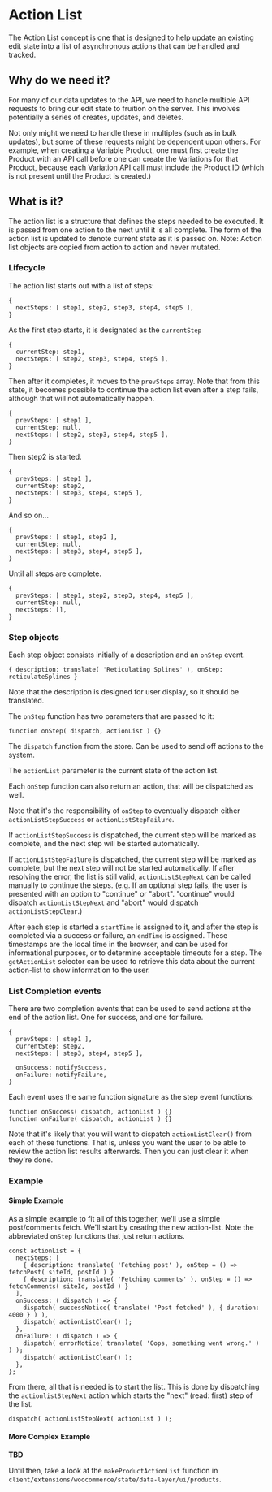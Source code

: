 # Action List

The Action List concept is one that is designed to help update an existing edit
state into a list of asynchronous actions that can be handled and tracked.


## Why do we need it?

For many of our data updates to the API, we need to handle multiple API requests
to bring our edit state to fruition on the server. This involves potentially a
series of creates, updates, and deletes.

Not only might we need to handle these in multiples (such as in bulk updates),
but some of these requests might be dependent upon others. For example, when
creating a Variable Product, one must first create the Product with an API call
before one can create the Variations for that Product, because each Variation API
call must include the Product ID (which is not present until the Product is
created.)


## What is it?

The action list is a structure that defines the steps needed to be executed.
It is passed from one action to the next until it is all complete.
The form of the action list is updated to denote current state as it is passed on.
Note: Action list objects are copied from action to action and never mutated.

### Lifecycle

The action list starts out with a list of steps:
```
{
  nextSteps: [ step1, step2, step3, step4, step5 ],
}
```

As the first step starts, it is designated as the `currentStep`
```
{
  currentStep: step1,
  nextSteps: [ step2, step3, step4, step5 ],
}
```

Then after it completes, it moves to the `prevSteps` array.
Note that from this state, it becomes possible to continue the action list
even after a step fails, although that will not automatically happen.
```
{
  prevSteps: [ step1 ],
  currentStep: null,
  nextSteps: [ step2, step3, step4, step5 ],
}
```

Then step2 is started.
```
{
  prevSteps: [ step1 ],
  currentStep: step2,
  nextSteps: [ step3, step4, step5 ],
}
```

And so on...
```
{
  prevSteps: [ step1, step2 ],
  currentStep: null,
  nextSteps: [ step3, step4, step5 ],
}
```

Until all steps are complete.
```
{
  prevSteps: [ step1, step2, step3, step4, step5 ],
  currentStep: null,
  nextSteps: [],
}
```

### Step objects

Each step object consists initially of a description and an `onStep` event.

```
{ description: translate( 'Reticulating Splines' ), onStep: reticulateSplines }
```

Note that the description is designed for user display, so it should be translated.

The `onStep` function has two parameters that are passed to it:
```
function onStep( dispatch, actionList ) {}
```

The `dispatch` function from the store. Can be used to send off actions to the system.

The `actionList` parameter is the current state of the action list.

Each `onStep` function can also return an action, that will be dispatched as well.

Note that it's the responsibility of `onStep` to eventually dispatch either
`actionListStepSuccess` or `actionListStepFailure`.

If `actionListStepSuccess` is dispatched, the current step will be marked as
complete, and the next step will be started automatically.

If `actionListStepFailure` is dispatched, the current step will be marked as
complete, but the next step will not be started automatically. If after resolving
the error, the list is still valid, `actionListStepNext` can be called manually
to continue the steps. (e.g. If an optional step fails, the user is
presented with an option to "continue" or "abort". "continue" would dispatch
`actionListStepNext` and "abort" would dispatch `actionListStepClear`.)

After each step is started a `startTime` is assigned to it, and after the
step is completed via a success or failure, an `endTime` is assigned. These
timestamps are the local time in the browser, and can be used for informational
purposes, or to determine acceptable timeouts for a step.
The `getActionList` selector can be used to retrieve this data about the current
action-list to show information to the user.


### List Completion events

There are two completion events that can be used to send actions at the end
of the action list. One for success, and one for failure.

```
{
  prevSteps: [ step1 ],
  currentStep: step2,
  nextSteps: [ step3, step4, step5 ],

  onSuccess: notifySuccess,
  onFailure: notifyFailure,
}
```

Each event uses the same function signature as the step event functions:

```
function onSuccess( dispatch, actionList ) {}
function onFailure( dispatch, actionList ) {}
```

Note that it's likely that you will want to dispatch `actionListClear()` from each
of these functions. That is, unless you want the user to be able to review the
action list results afterwards. Then you can just clear it when they're done.


### Example

#### Simple Example

As a simple example to fit all of this together, we'll use a simple post/comments fetch.
We'll start by creating the new action-list. Note the abbreviated `onStep` functions that
just return actions.

```
const actionList = {
  nextSteps: [
    { description: translate( 'Fetching post' ), onStep = () => fetchPost( siteId, postId ) }
    { description: translate( 'Fetching comments' ), onStep = () => fetchComments( siteId, postId ) }
  ],
  onSuccess: ( dispatch ) => {
    dispatch( successNotice( translate( 'Post fetched' ), { duration: 4000 } ) ),
    dispatch( actionListClear() );
  },
  onFailure: ( dispatch ) => {
    dispatch( errorNotice( translate( 'Oops, something went wrong.' ) ) );
    dispatch( actionListClear() );
  },
};
```

From there, all that is needed is to start the list. This is done by dispatching
the `actionlistStepNext` action which starts the "next" (read: first) step of the list.

```
dispatch( actionListStepNext( actionList ) );
```


#### More Complex Example

**TBD**

Until then, take a look at the `makeProductActionList` function in `client/extensions/woocommerce/state/data-layer/ui/products`.

